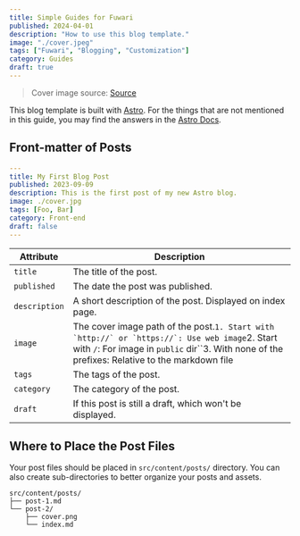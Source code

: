 ```yaml
---
title: Simple Guides for Fuwari
published: 2024-04-01
description: "How to use this blog template."
image: "./cover.jpeg"
tags: ["Fuwari", "Blogging", "Customization"]
category: Guides
draft: true
---
```


> Cover image source: [Source](<https://image.civitai.com/xG1nkqKTMzGDvpLrqFT7WA/208fc754-890d-4adb-9753-2c963332675d/width=2048/01651-1456859105-(colour_1.5),girl,_Blue,yellow,green,cyan,purple,red,pink,_best,8k,UHD,masterpiece,male%20focus,%201boy,gloves,%20ponytail,%20long%20hair,.jpeg>)

This blog template is built with [Astro](https://astro.build/). For the things that are not mentioned in this guide, you may find the answers in the [Astro Docs](https://docs.astro.build/).

## Front-matter of Posts

```yaml
---
title: My First Blog Post
published: 2023-09-09
description: This is the first post of my new Astro blog.
image: ./cover.jpg
tags: [Foo, Bar]
category: Front-end
draft: false
---
```

| Attribute     | Description                                                                                                                                                                                          |
| ------------- | ---------------------------------------------------------------------------------------------------------------------------------------------------------------------------------------------------- |
| `title`       | The title of the post.                                                                                                                                                                               |
| `published`   | The date the post was published.                                                                                                                                                                     |
| `description` | A short description of the post. Displayed on index page.                                                                                                                                            |
| `image`       | The cover image path of the post.`` 1. Start with `http://` or `https://`: Use web image ``2. Start with `/`: For image in `public` dir``3. With none of the prefixes: Relative to the markdown file |
| `tags`        | The tags of the post.                                                                                                                                                                                |
| `category`    | The category of the post.                                                                                                                                                                            |
| `draft`       | If this post is still a draft, which won't be displayed.                                                                                                                                             |

## Where to Place the Post Files

Your post files should be placed in `src/content/posts/` directory. You can also create sub-directories to better organize your posts and assets.

```
src/content/posts/
├── post-1.md
└── post-2/
    ├── cover.png
    └── index.md
```
